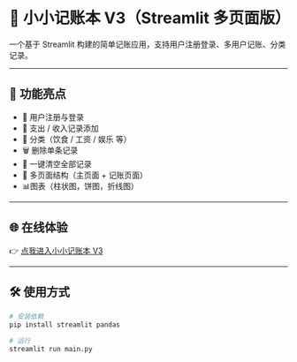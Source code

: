 # 📔 小小记账本 V3（Streamlit 多页面版）

一个基于 Streamlit 构建的简单记账应用，支持用户注册登录、多用户记账、分类记录。

---

## 🚀 功能亮点

- 🔐 用户注册与登录
- 📅 支出 / 收入记录添加
- 📂 分类（饮食 / 工资 / 娱乐 等）
- 🗑️ 删除单条记录
- 🧹 一键清空全部记录
- 📄 多页面结构（主页面 + 记账页面）
- 📊图表（柱状图，饼图，折线图）
---

## 🌐 在线体验

👉 [点我进入小小记账本 V3](https://budget-tracker-v2-wqbngh2zn5fmtchsh5xfyw.streamlit.app/)

---

## 🛠 使用方式

```bash
# 安装依赖
pip install streamlit pandas

# 运行
streamlit run main.py
